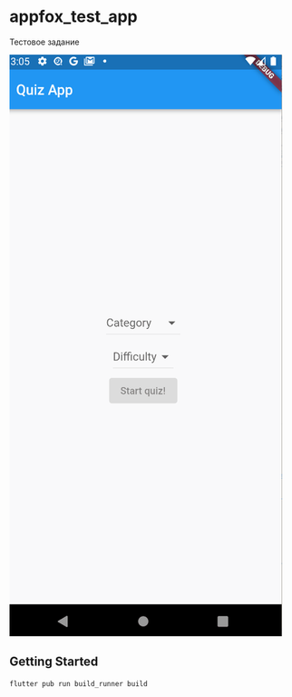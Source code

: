 # appfox_test_app

Тестовое задание

![screen-gif](./Animation.gif)

## Getting Started

```
flutter pub run build_runner build
```
